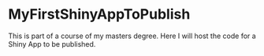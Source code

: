 # MyFirstShinyAppToPublish
This is part of a course of my masters degree. Here I will host the code for a Shiny App to be published.
